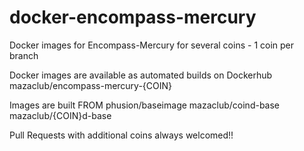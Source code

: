 # docker-encompass-mercury
Docker images for Encompass-Mercury for several coins - 1 coin per branch

Docker images are available as automated builds on Dockerhub
 mazaclub/encompass-mercury-{COIN}

Images are built FROM
phusion/baseimage
mazaclub/coind-base
mazaclub/{COIN}d-base

Pull Requests with additional coins always welcomed!! 


